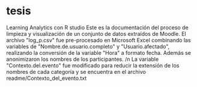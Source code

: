 # tesis
Learning Analytics con R studio
Este es la documentación del proceso de limpieza y visualización de un conjunto de datos extraídos de Moodle. El archivo "log_p.csv" fue pre-procesado en Microsoft Excel combinando las variables de "Nombre.de.usuario.completo" y "Usuario.afectado", realizando la conversión de la variable "Hora" a formato fecha. Además se anonimizaron los nombres de los participantes. /n
La variable "Contexto.del.evento" fue modificado para reducir la extensión de los nombres de cada categoría y se encuentra en el archivo readme/Contexto_del_evento.txt 
